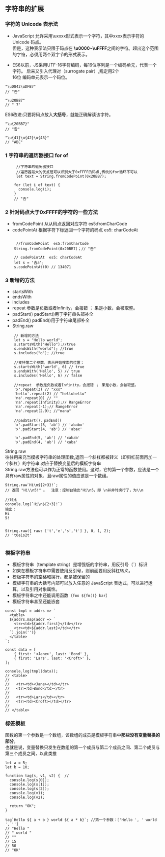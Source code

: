## 字符串的扩展
 
###  字符的 Unicode 表示法
 
- JavaScript 允许采用\uxxxx形式表示一个字符，其中xxxx表示字符的 Unicode 码点。  
但是，这种表示法只限于码点在 **\u0000~\uFFFF**之间的字符。超出这个范围的字符，必须用两个双字节的形式表示。
 
- ES6以前，JS采用UTF-16字符编码，每16位序列是一个编码单元，代表一个字符。 后来又引入代理对（surrogate pair）,规定用2个   
16位 编码单元表示一个码位。  
 
 
```
"\uD842\uDFB7"
// "𠮷"

"\u20BB7"
// " 7"
```

ES6改进:只要将码点放入**大括号**，就能正确解读该字符。

```
"\u{20BB7}"
// "𠮷"

"\u{41}\u{42}\u{43}"
// "ABC"
```

 
 
### 1 字符串的遍历器接口 for of

```
	 //字符串的遍历器接口 
	 //遍历器最大的优点是可以识别大于0xFFFF的码点,传统的for循环不可以
	 let text = String.fromCodePoint(0x20BB7);
 
	for (let i of text) {
	  console.log(i);
	}
	// "𠮷"
```


### 2 针对码点大于0xFFFF的字符的一些方法
 
* fromCodePoint         从从码点返回对应字符   es5:fromCharCode
* codePointAt           根据字符下标返回一个字符的码点  es5: charCodeAt

```
 
	 //fromCodePoint  es5:fromCharCode
	String.fromCodePoint(0x20BB7)；// "𠮷"
	
	// codePointAt  es5: charCodeAt
	let s = '𠮷a';
	s.codePointAt(0) // 134071
``` 

### 3 新增的方法
* startsWith
* endsWith
* includes
* repeat   参数是负数或者Infinity，会报错 ； 果是小数，会被取整。
* padStart()        padStart()用于字符串头部补全
* padEnd()          padEnd()用于字符串尾部补全
* String.raw 



```
	// 新增的方法
	let s = "Hello world";
	s.startsWith("Hello");//true
	s.endsWith("world"); //true
	s.includes("o"); //true

	//支持第二个参数，表示开始搜索的位置；
	s.startsWith('world', 6) // true
	s.endsWith('Hello', 5) // true
	s.includes('Hello', 6) // false
	
	//repeat  参数是负数或者Infinity，会报错 ； 果是小数，会被取整。
	'x'.repeat(3) // "xxx"
	'hello'.repeat(2) // "hellohello"
	'na'.repeat(0) // ""
	'na'.repeat(Infinity);// RangeError
	'na'.repeat(-1);// RangeError
	'na'.repeat(2.9); //"nana"

	//padStart()，padEnd()
	'x'.padStart(5, 'ab') // 'ababx'
	'x'.padStart(4, 'ab') // 'abax'

	'x'.padEnd(5, 'ab') // 'xabab'
	'x'.padEnd(4, 'ab') // 'xaba'
```

String.raw   
往往用来充当模板字符串的处理函数,返回一个斜杠都被转义（即斜杠前面再加一个斜杠）的字符串,对应于替换变量后的模板字符串      
String.raw方法也可以作为正常的函数使用。这时，它的第一个参数，应该是一个具有raw属性的对象，且raw属性的值应该是一个数组。   


```
String.raw`Hi\n${2+3}!`;
// 返回 "Hi\\n5!" 。  注意：控制台输出"Hi\n5，即 \n并非时换行了，为\\n

//对比
console.log(`Hi\n${2+3}!`)
输出：
Hi
5!


String.raw({ raw: ['t','e','s','t'] }, 0, 1, 2);
// 't0e1s2t'


```


### 模板字符串 
 
- 模板字符串（template string）是增强版的字符串，用反引号（`）标识
- 如果在模板字符串中需要使用反引号，则前面要用反斜杠转义。
- 模板字符串的空格和换行，都是被保留的
- 模板字符串的大括号内部可以放入任意的 JavaScript 表达式，可以进行运算，以及引用对象属性。
- 模板字符串之中还能调用函数（`foo ${fn()} bar`）
- 模板字符串甚至还能嵌套

```
const tmpl = addrs => `
  <table>
  ${addrs.map(addr => `
    <tr><td>${addr.first}</td></tr>
    <tr><td>${addr.last}</td></tr>
  `).join('')}
  </table>
`;

const data = [
    { first: '<Jane>', last: 'Bond' },
    { first: 'Lars', last: '<Croft>' },
];

console.log(tmpl(data));
// <table>
//
//   <tr><td><Jane></td></tr>
//   <tr><td>Bond</td></tr>
//
//   <tr><td>Lars</td></tr>
//   <tr><td><Croft></td></tr>
//
// </table>

```

### 标签模板
函数的第一个参数是一个数组，该数组的成员是模板字符串中**那些没有变量替换的部分**，    
也就是说，变量替换只发生在数组的第一个成员与第二个成员之间、第二个成员与第三个成员之间，以此类推

```
let a = 5;
let b = 10;

function tag(s, v1, v2) {  //
  console.log(s[0]);
  console.log(s[1]);
  console.log(s[2]);
  console.log(v1);
  console.log(v2);

  return "OK";
}

tag`Hello ${ a + b } world ${ a * b}`; //第一个参数：['Hello ', ' world ', '']
// "Hello "
// " world "
// ""
// 15
// 50
// "OK"
```